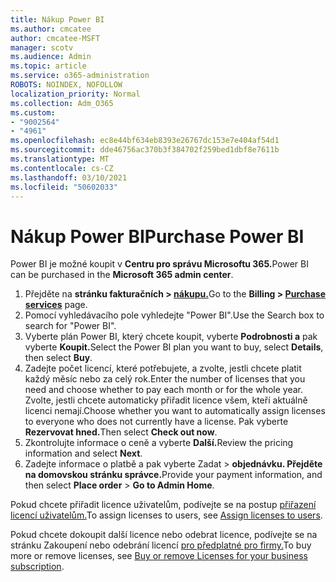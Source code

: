 ```yaml
---
title: Nákup Power BI
ms.author: cmcatee
author: cmcatee-MSFT
manager: scotv
ms.audience: Admin
ms.topic: article
ms.service: o365-administration
ROBOTS: NOINDEX, NOFOLLOW
localization_priority: Normal
ms.collection: Adm_O365
ms.custom:
- "9002564"
- "4961"
ms.openlocfilehash: ec8e44bf634eb8393e26767dc153e7e404af54d1
ms.sourcegitcommit: dde46756ac370b3f384702f259bed1dbf8e7611b
ms.translationtype: MT
ms.contentlocale: cs-CZ
ms.lasthandoff: 03/10/2021
ms.locfileid: "50602033"
---
```

# <a name="purchase-power-bi"></a><span data-ttu-id="8168e-102">Nákup Power BI</span><span class="sxs-lookup"><span data-stu-id="8168e-102">Purchase Power BI</span></span>

<span data-ttu-id="8168e-103">Power BI je možné koupit v **Centru pro správu Microsoftu 365.**</span><span class="sxs-lookup"><span data-stu-id="8168e-103">Power BI can be purchased in the **Microsoft 365 admin center**.</span></span>

1. <span data-ttu-id="8168e-104">Přejděte na **stránku fakturačních > [nákupu.](https://go.microsoft.com/fwlink/p/?linkid=868433)**</span><span class="sxs-lookup"><span data-stu-id="8168e-104">Go to the **Billing > [Purchase services](https://go.microsoft.com/fwlink/p/?linkid=868433)** page.</span></span>
2. <span data-ttu-id="8168e-105">Pomocí vyhledávacího pole vyhledejte "Power BI".</span><span class="sxs-lookup"><span data-stu-id="8168e-105">Use the Search box to search for "Power BI".</span></span>
3. <span data-ttu-id="8168e-106">Vyberte plán Power BI, který chcete koupit, vyberte **Podrobnosti a** pak vyberte **Koupit.**</span><span class="sxs-lookup"><span data-stu-id="8168e-106">Select the Power BI plan you want to buy, select **Details**, then select **Buy**.</span></span>
4. <span data-ttu-id="8168e-107">Zadejte počet licencí, které potřebujete, a zvolte, jestli chcete platit každý měsíc nebo za celý rok.</span><span class="sxs-lookup"><span data-stu-id="8168e-107">Enter the number of licenses that you need and choose whether to pay each month or for the whole year.</span></span> <span data-ttu-id="8168e-108">Zvolte, jestli chcete automaticky přiřadit licence všem, kteří aktuálně licenci nemají.</span><span class="sxs-lookup"><span data-stu-id="8168e-108">Choose whether you want to automatically assign licenses to everyone who does not currently have a license.</span></span> <span data-ttu-id="8168e-109">Pak vyberte **Rezervovat hned.**</span><span class="sxs-lookup"><span data-stu-id="8168e-109">Then select **Check out now**.</span></span>
5. <span data-ttu-id="8168e-110">Zkontrolujte informace o ceně a vyberte **Další.**</span><span class="sxs-lookup"><span data-stu-id="8168e-110">Review the pricing information and select **Next**.</span></span>
6. <span data-ttu-id="8168e-111">Zadejte informace o platbě a pak vyberte Zadat  >  **objednávku. Přejděte na domovskou stránku správce.**</span><span class="sxs-lookup"><span data-stu-id="8168e-111">Provide your payment information, and then select **Place order** > **Go to Admin Home**.</span></span>

<span data-ttu-id="8168e-112">Pokud chcete přiřadit licence uživatelům, podívejte se na postup [přiřazení licencí uživatelům.](https://docs.microsoft.com/microsoft-365/admin/manage/assign-licenses-to-users)</span><span class="sxs-lookup"><span data-stu-id="8168e-112">To assign licenses to users, see [Assign licenses to users](https://docs.microsoft.com/microsoft-365/admin/manage/assign-licenses-to-users).</span></span>

<span data-ttu-id="8168e-113">Pokud chcete dokoupit další licence nebo odebrat licence, podívejte se na stránku Zakoupení nebo odebrání licencí [pro předplatné pro firmy.](https://docs.microsoft.com/microsoft-365/commerce/licenses/buy-licenses)</span><span class="sxs-lookup"><span data-stu-id="8168e-113">To buy more or remove licenses, see [Buy or remove Licenses for your business subscription](https://docs.microsoft.com/microsoft-365/commerce/licenses/buy-licenses).</span></span>